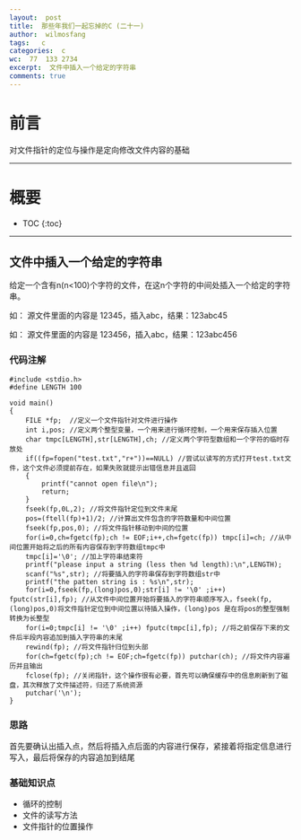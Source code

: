 ```yaml
---
layout:  post
title:  那些年我们一起忘掉的C (二十一)
author:  wilmosfang
tags:   c 
categories:  c
wc:  77  133 2734 
excerpt:  文件中插入一个给定的字符串
comments: true
---
```



# 前言

对文件指针的定位与操作是定向修改文件内容的基础

---

# 概要

* TOC
{:toc}

---

## 文件中插入一个给定的字符串

给定一个含有n(n<100)个字符的文件，在这n个字符的中间处插入一个给定的字符串。  

如： 源文件里面的内容是  12345，插入abc，结果：123abc45

如： 源文件里面的内容是  123456，插入abc，结果：123abc456


### 代码注解

~~~
#include <stdio.h>
#define LENGTH 100

void main()
{
	FILE *fp;  //定义一个文件指针对文件进行操作
	int i,pos; //定义两个整型变量，一个用来进行循环控制，一个用来保存插入位置
	char tmpc[LENGTH],str[LENGTH],ch; //定义两个字符型数组和一个字符的临时存放处
	if((fp=fopen("test.txt","r+"))==NULL) //尝试以读写的方式打开test.txt文件，这个文件必须提前存在，如果失败就提示出错信息并且返回
	{
		printf("cannot open file\n");
		return;
	}
	fseek(fp,0L,2); //将文件指针定位到文件末尾
	pos=(ftell(fp)+1)/2; //计算出文件包含的字符数量和中间位置
	fseek(fp,pos,0); //将文件指针移动到中间的位置
	for(i=0,ch=fgetc(fp);ch != EOF;i++,ch=fgetc(fp)) tmpc[i]=ch; //从中间位置开始将之后的所有内容保存到字符数组tmpc中
	tmpc[i]='\0'; //加上字符串结束符
	printf("please input a string (less then %d length):\n",LENGTH); 
	scanf("%s",str); //将要插入的字符串保存到字符数组str中
	printf("the patten string is : %s\n",str);
	for(i=0,fseek(fp,(long)pos,0);str[i] != '\0' ;i++) fputc(str[i],fp); //从文件中间位置开始将要插入的字符串顺序写入，fseek(fp,(long)pos,0)将文件指针定位到中间位置以待插入操作，(long)pos 是在将pos的整型强制转换为长整型
	for(i=0;tmpc[i] != '\0' ;i++) fputc(tmpc[i],fp); //将之前保存下来的文件后半段内容追加到插入字符串的末尾
	rewind(fp); //将文件指针归位到头部
	for(ch=fgetc(fp);ch != EOF;ch=fgetc(fp)) putchar(ch); //将文件内容遍历并且输出
	fclose(fp); //关闭指针，这个操作很有必要，首先可以确保缓存中的信息刷新到了磁盘，其次释放了文件描述符，归还了系统资源
	putchar('\n');
}
~~~


### 思路

首先要确认出插入点，然后将插入点后面的内容进行保存，紧接着将指定信息进行写入，最后将保存的内容追加到结尾

### 基础知识点

* 循环的控制
* 文件的读写方法
* 文件指针的位置操作
